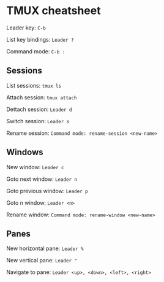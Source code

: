 # TMUX cheatsheet

Leader key: `C-b`

List key bindings: `Leader ?`

Command mode: `C-b :`

## Sessions
List sessions: `tmux ls`

Attach session: `tmux attach`

Dettach session: `Leader d`

Switch session: `Leader s`

Rename session: `Command mode: rename-session <new-name>`
## Windows
New window: `Leader c`

Goto next window: `Leader n`

Goto previous window: `Leader p`

Goto n window: `Leader <n>`

Rename window: `Command mode: rename-window <new-name>`

## Panes
New horizontal pane: `Leader %`

New vertical pane: `Leader "`

Navigate to pane: `Leader <up>, <down>, <left>, <right>`
